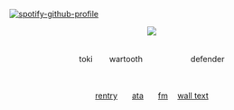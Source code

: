 [![spotify-github-profile](https://spotify-github-profile.kittinanx.com/api/view?uid=31emw27hdnz23bbvfx4humhc7cjq&cover_image=true&theme=novatorem&show_offline=false&background_color=000000&interchange=true&bar_color=000000&bar_color_cover=true)](https://github.com/kittinan/spotify-github-profile)





<p align="center" dir="auto">
<img src="https://64.media.tumblr.com/f11133fbe753f1101a26c6979111b5ae/bfa20de5b4ea90cc-5a/s540x810/d0eac91cdaff98224587a6dd2b3487b1f6a8acf7.pnj"> 

<div align='center'> 


 <br>toki ㅤㅤwartooth ㅤㅤ ㅤㅤㅤㅤdefender

<br>


[rentry](https://rentry.co/rickypawss)ㅤㅤ[ata](https://attajohn.atabook.org/)ㅤㅤ[fm](https://stats.fm/31emw27hdnz23bbvfx4humhc7cjq) ㅤ[wall text](https://walloftext.co/tokiwartooth)

